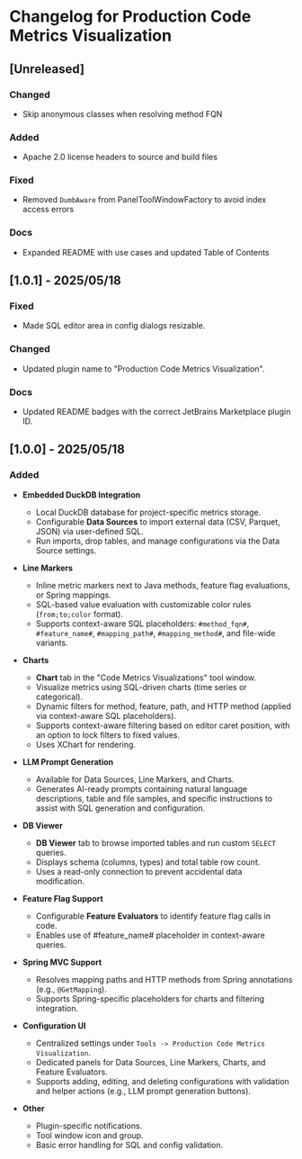 <!-- Keep a Changelog guide -> https://keepachangelog.com -->

# Changelog for Production Code Metrics Visualization

## [Unreleased]

### Changed
- Skip anonymous classes when resolving method FQN

### Added
- Apache 2.0 license headers to source and build files

### Fixed
- Removed `DumbAware` from PanelToolWindowFactory to avoid index access errors

### Docs
- Expanded README with use cases and updated Table of Contents

## [1.0.1] - 2025/05/18

### Fixed
- Made SQL editor area in config dialogs resizable.

### Changed
- Updated plugin name to "Production Code Metrics Visualization".

### Docs
- Updated README badges with the correct JetBrains Marketplace plugin ID.

## [1.0.0] - 2025/05/18

### Added

- **Embedded DuckDB Integration**
    - Local DuckDB database for project-specific metrics storage.
    - Configurable **Data Sources** to import external data (CSV, Parquet, JSON) via user-defined SQL.
    - Run imports, drop tables, and manage configurations via the Data Source settings.

- **Line Markers**
    - Inline metric markers next to Java methods, feature flag evaluations, or Spring mappings.
    - SQL-based value evaluation with customizable color rules (`from;to;color` format).
    - Supports context-aware SQL placeholders: `#method_fqn#`, `#feature_name#`, `#mapping_path#`, `#mapping_method#`,
      and file-wide variants.

- **Charts**
    - **Chart** tab in the "Code Metrics Visualizations" tool window.
    - Visualize metrics using SQL-driven charts (time series or categorical).
    - Dynamic filters for method, feature, path, and HTTP method (applied via context-aware SQL placeholders).
    - Supports context-aware filtering based on editor caret position, with an option to lock filters to fixed values.
    - Uses XChart for rendering.

- **LLM Prompt Generation**
    - Available for Data Sources, Line Markers, and Charts.
    - Generates AI-ready prompts containing natural language descriptions, table and file samples, and specific
      instructions to assist with SQL generation and configuration.

- **DB Viewer**
    - **DB Viewer** tab to browse imported tables and run custom `SELECT` queries.
    - Displays schema (columns, types) and total table row count.
    - Uses a read-only connection to prevent accidental data modification.

- **Feature Flag Support**
    - Configurable **Feature Evaluators** to identify feature flag calls in code.
    - Enables use of #feature_name# placeholder in context-aware queries.

- **Spring MVC Support**
    - Resolves mapping paths and HTTP methods from Spring annotations (e.g., `@GetMapping`).
    - Supports Spring-specific placeholders for charts and filtering integration.

- **Configuration UI**
    - Centralized settings under `Tools -> Production Code Metrics Visualization`.
    - Dedicated panels for Data Sources, Line Markers, Charts, and Feature Evaluators.
    - Supports adding, editing, and deleting configurations with validation and helper actions (e.g., LLM prompt
      generation buttons).

- **Other**
    - Plugin-specific notifications.
    - Tool window icon and group.
    - Basic error handling for SQL and config validation.
